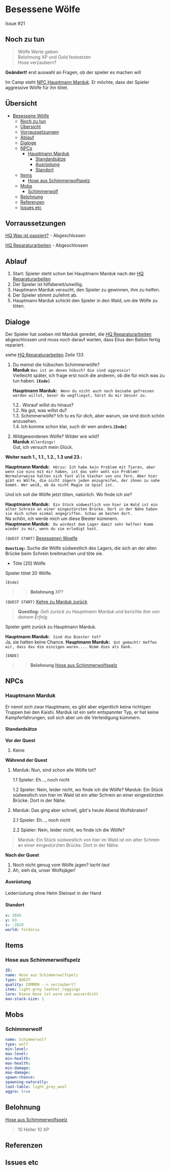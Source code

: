 # Besessene Wölfe

Issue #21

## Noch zu tun

> Wölfe Werte geben   
> Belohnung XP und Gold festsetzen    
> Hose verzaubern?   

**Geändert!**  erst auswahl an Fragen, ob der spieler es machen will 

Im Camp steht [NPC Hauptmann Marduk](#hauptmann-marduk). Er möchte, dass der Spieler aggressive Wölfe für ihn tötet. 

## Übersicht

- [Besessene Wölfe](#besessene-w%C3%B6lfe)
  - [Noch zu tun](#noch-zu-tun)
  - [Übersicht](#%C3%BCbersicht)
  - [Vorraussetzungen](#vorraussetzungen)
  - [Ablauf](#ablauf)
  - [Dialoge](#dialoge)
  - [NPCs](#npcs)
    - [Hauptmann Marduk](#hauptmann-marduk)
      - [Standardsätze](#standards%C3%A4tze)
      - [Ausrüstung](#ausr%C3%BCstung)
      - [Standort](#standort)
  - [Items](#items)
    - [Hose aus Schimmerwolfspelz](#hose-aus-schimmerwolfspelz)
  - [Mobs](#mobs)
    - [Schimmerwolf](#schimmerwolf)
  - [Belohnung](#belohnung)
  - [Referenzen](#referenzen)
  - [Issues etc](#issues-etc)



## Vorraussetzungen

[HQ Was ist passiert?](../1-was-ist-passiert/README.md) - Abgeschlossen

[HQ Reparaturarbeiten](../2-reparaturarbeiten/README.md) - Abgeschlossen


## Ablauf

1. Start: Spieler steht schon bei Hauptmann Marduk nach der [HQ Reparaturarbeiten](../2-reparaturarbeiten/README.md)
2. Der Spieler ist hilfsbereit/unwillig.
3. Hauptmann Marduk versucht, den Spieler zu gewinnen, ihm zu helfen.
4. Der Spieler stimmt zu/lehnt ab. 
5. Hauptmann Marduk schickt den Spieler in den Wald, um die Wölfe zu töten. 


## Dialoge


Der Spieler hat soeben mit Marduk geredet, die [HQ Reparaturarbeiten](../2-reparaturarbeiten/README.md) abgeschlossen und muss noch darauf warten, dass Elius den Ballon fertig repariert. 

siehe [HQ Reparaturarbeiten](../2-reparaturarbeiten/README.md)   Zeile 133



1. Du meinst die hübschen Schimmerwölfe?    
   **Marduk** `Was ist an denen hübsch? Die sind aggressiv!`  
   Vielleicht später, ich frage erst noch die anderen, ob die für mich was zu tun haben.   **`[Ende]`**

   **Hauptmann Marduk:** ` Wenn du nicht auch noch beinahe gefressen werden willst, bevor du wegfliegst, hörst du mir besser zu.`

    1.2.. Worauf willst du hinaus?  
    1.2. Na gut, was willst du?  
    1.3. Schimmerwölfe? Ich tu es für dich, aber warum, sie sind doch schön anzusehen.   
    1.4. Ich komme schon klar, such dir wen anders.**`[Ende]`**


2. Wildgewordenen Wölfe? Wilder wie wild?   
**Marduk** `Allerdings!`   
Gut, ich versuch mein Glück. 


**Weiter nach 1., 1.1., 1.2., 1.3 und 23.:**


**Hauptmann Marduk:** ` Hörzu: Ich habe kein Problem mit Tieren, aber wenn sie eins mit mir haben, ist das sehr wohl ein Problem! Normalerweise halten sich fast alle Viecher von uns fern. Aber hier gibt es Wölfe, die nicht zögern jeden anzugreifen, der ihnen zu nahe kommt. Wer weiß, ob da nicht Magie im Spiel ist.`  

Und ich soll die Wölfe jetzt töten, natürlich. Wo finde ich sie?   

**Hauptmann Marduk:** ` Ein Stück südwestlich von hier im Wald ist ein alter Schrein an einer eingestürzten Brücke. Dort in der Nähe haben sie mich schon einmal angegriffen. Schau am besten dort.`    
Na schön, ich werde mich um diese Biester kümmern.   
**Hauptmann Marduk:** ` Du würdest dem Lager damit sehr helfen! Komm wieder zu mir, wenn du sie erledigt hast.`


`[QUEST START]` [Besessenen Woelfe](#besessene-woelfe)

**`QuestLog:`** Suche die Wölfe südwestlich des Lagers, die sich an der alten Brücke beim Schrein breitmachen und töte sie.
- Töte [20] Wölfe

Spieler tötet 20 Wölfe.

`[Ende]`

>> **Belohnung**   XP?

`[QUEST START]` [Kehre zu Marduk zurück](#kehre-zu-marduk-zurueck)


> **Questlog:** *Geh zurück zu Hauptmann Marduk und berichte ihm von deinem Erfolg.*


Spieler geht zurück zu Hauptmann Marduk.



**Hauptmann Marduk:** ` Sind die Biester tot?`  
Ja, sie hatten keine Chance.
**Hauptmann Marduk:** ` Gut gemacht! Hoffen wir, dass das die einzigen waren.... Nimm dies als Dank.` 


`[ENDE]`

>> **Belohnung** [Hose aus Schimmerwolfspelz](#hose-aus-schimmerwolfspelz)

## NPCs

### Hauptmann Marduk

Er nennt sich zwar Hauptmann, es gibt aber eigentlich keine richtigen Truppen bei den Kaishi. Marduk ist ein sehr entspannter Typ, er hat keine Kampferfahrungen, soll sich aber um die Verteidigung kümmern.

#### Standardsätze

**Vor der Quest**  
1.  Keine

**Während der Quest**  
1. Marduk: Nun, sind schon alle Wölfe tot?
 
   1.1 Spieler: Eh..., noch nicht

   1.2 Spieler: Nein, leider nicht, wo finde ich die Wölfe?
       Marduk: Ein Stück südwestlich von hier im Wald ist ein alter Schrein an einer eingestürzten Brücke. Dort in der Nähe. 
       
2. Marduk: Das ging aber schnell, gibt's heute Abend Wolfsbraten?
   
   2.1 Spieler: Eh..., noch nicht

   2.2 Spieler: Nein, leider nicht, wo finde ich die Wölfe?

> Marduk: Ein Stück südwestlich von hier im Wald ist ein alter Schrein an einer eingestürzten Brücke. Dort in der Nähe.

**Nach der Quest**  
1. Noch nicht genug vom Wölfe jagen? *lacht laut*
2. Ah, sieh da, unser Wolfsjäger! 

#### Ausrüstung

Lederrüstung ohne Helm
Steinaxt in der Hand

#### Standort

```yml
x: 3645
y: 63
z: -2829
world: faldoria
```

## Items
### Hose aus Schimmerwolfspelz

```yml
ID: 
name: Hose aus Schimmerwolfspelz
type: QUEST
quality: COMMON --> verzaubert?
item: light-grey leather_leggings
lore: Diese Hose ist warm und wasserdicht
max-stack-size: 1
```

## Mobs

### Schimmerwolf

```yml
name: Schimmerwolf
type: wolf
min-level: 
max-level: 
min-health: 
max-health: 
min-damage: 
max-damage: 
spawn-chance: 
spawning-naturally: 
loot-table: light_grey_wool
aggro: true
```


## Belohnung

[Hose aus Schimmerwolfspelz](#hose-aus-schimmerwolfspelz)


> 10 Heller
> 10 XP




## Referenzen

## Issues  etc







